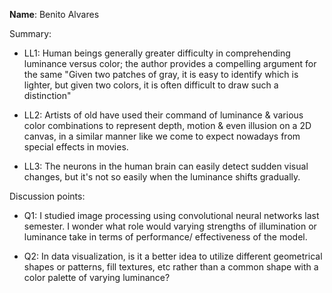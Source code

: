  **Name**: Benito Alvares
 

Summary:

 - LL1: Human beings generally greater difficulty in comprehending luminance versus color; the author provides a compelling argument for the same "Given two patches of gray, it is easy to identify which is lighter, but given two colors, it is often difficult to draw such a distinction"

 - LL2: Artists of old have used their command of luminance & various color combinations to represent depth, motion & even illusion on a 2D canvas, in a similar manner like we come to expect nowadays from special effects in movies.

 - LL3: The neurons in the human brain can easily detect sudden visual changes, but it's not so easily when the luminance shifts gradually.
 

Discussion points:

 - Q1: I studied image processing using convolutional neural networks last semester. I wonder what role would varying strengths of illumination or luminance take in terms of performance/ effectiveness of the model.

 - Q2: In data visualization, is it a better idea to utilize different geometrical shapes or patterns, fill textures, etc rather than a common shape with a color palette of varying luminance?
